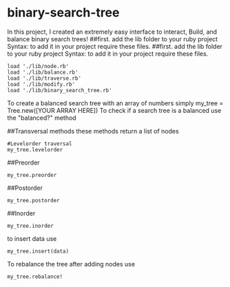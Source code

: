 # binary-search-tree
In this project, I created an extremely easy interface to interact, Build, and balance binary search trees! ##first. add the lib folder to your ruby project Syntax: to add it in your project require these files.
##first. add the lib folder to your ruby project 
Syntax: 
to add it in your project require these files.
```
load './lib/node.rb'
load './lib/balance.rb'
load './lib/traverse.rb'
load './lib/modify.rb'
load './lib/binary_search_tree.rb'
```
To create a balanced search tree with an array of numbers simply
my_tree = Tree.new([YOUR ARRAY HERE])
To check if a search tree is a balanced use the "balanced?" method

##Transversal methods
these methods return a list of nodes
```
#Levelorder traversal
my_tree.levelorder
```
##Preorder
```
my_tree.preorder
```
##Postorder
```
my_tree.postorder
```
##Inorder
```
my_tree.inorder
```
to insert data use 
```
my_tree.insert(data)
```
To rebalance the tree after adding nodes use
```
my_tree.rebalance!

```
